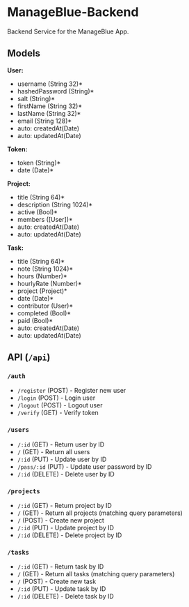 # ManageBlue-Backend
Backend Service for the ManageBlue App.

## Models

**User:**
- username (String 32)*
- hashedPassword (String)*
- salt (String)*
- firstName (String 32)*
- lastName (String 32)*
- email (String 128)*
- auto: createdAt(Date)
- auto: updatedAt(Date)

**Token:**
- token (String)*
- date (Date)*

**Project:**
- title (String 64)*
- description (String 1024)*
- active (Bool)*
- members ([User])*
- auto: createdAt(Date)
- auto: updatedAt(Date)

**Task:**
- title (String 64)*
- note (String 1024)*
- hours (Number)*
- hourlyRate (Number)*
- project (Project)*
- date (Date)*
- contributor (User)*
- completed (Bool)*
- paid (Bool)*
- auto: createdAt(Date)
- auto: updatedAt(Date)

## API (`/api`)

### `/auth`
- `/register` (POST) - Register new user
- `/login` (POST) - Login user
- `/logout` (POST) - Logout user
- `/verify` (GET) - Verify token

### `/users`
- `/:id` (GET) - Return user by ID
- `/` (GET) - Return all users
- `/:id` (PUT) - Update user by ID
- `/pass/:id` (PUT) - Update user password by ID
- `/:id` (DELETE) - Delete user by ID

### `/projects`
- `/:id` (GET) - Return project by ID
- `/` (GET) - Return all projects (matching query parameters)
- `/` (POST) - Create new project
- `/:id` (PUT) - Update project by ID
- `/:id` (DELETE) - Delete project by ID

### `/tasks`
- `/:id` (GET) - Return task by ID
- `/` (GET) - Return all tasks (matching query parameters)
- `/` (POST) - Create new task
- `/:id` (PUT) - Update task by ID
- `/:id` (DELETE) - Delete task by ID

